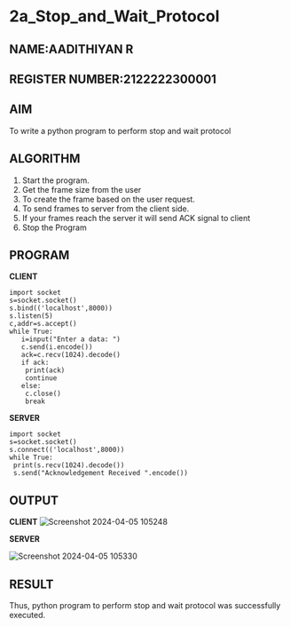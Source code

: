 # 2a_Stop_and_Wait_Protocol
## NAME:AADITHIYAN R
## REGISTER NUMBER:2122222300001 
## AIM 
To write a python program to perform stop and wait protocol
## ALGORITHM
1. Start the program.
2. Get the frame size from the user
3. To create the frame based on the user request.
4. To send frames to server from the client side.
5. If your frames reach the server it will send ACK signal to client
6. Stop the Program
## PROGRAM

 **CLIENT**
 
```
import socket
s=socket.socket()
s.bind(('localhost',8000))
s.listen(5)
c,addr=s.accept()
while True:
   i=input("Enter a data: ")
   c.send(i.encode())
   ack=c.recv(1024).decode()
   if ack:
    print(ack)
    continue
   else:
    c.close()
    break
```

 **SERVER**
 
```
import socket
s=socket.socket()
s.connect(('localhost',8000))
while True:
 print(s.recv(1024).decode())
 s.send("Acknowledgement Received ".encode())

```
 
## OUTPUT

**CLIENT**
![Screenshot 2024-04-05 105248](https://github.com/NaliniG007/2a_Stop_and_Wait_Protocol/assets/164154478/de3b52b6-3e76-42b4-8573-f979040203a2)


**SERVER**

![Screenshot 2024-04-05 105330](https://github.com/NaliniG007/2a_Stop_and_Wait_Protocol/assets/164154478/8bfe5858-f420-4814-9d1d-6b180528a2b9)


## RESULT
Thus, python program to perform stop and wait protocol was successfully executed.
